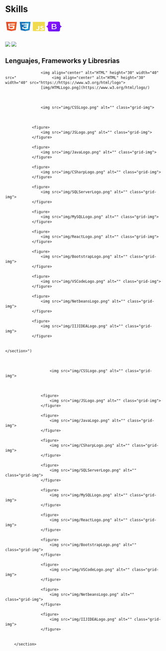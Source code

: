### <h1> Skills </h1>
 
 <img align="center" alt="HTML" height="30" width="40" src="https://raw.githubusercontent.com/devicons/devicon/master/icons/html5/html5-original.svg"> <img align="center" alt="CSS" height="30" width="40" src="https://raw.githubusercontent.com/devicons/devicon/master/icons/css3/css3-original.svg">   <img align="center" alt="JS" height="30" width="40" src="https://raw.githubusercontent.com/devicons/devicon/master/icons/javascript/javascript-plain.svg"> <img align="center" alt="Bootstrap" height="40" width="50" src="https://raw.githubusercontent.com/devicons/devicon/master/icons/bootstrap/bootstrap-original.svg">  
##
  <a href = "mailto:godoyyolaus07@gmail.com"><img src="https://img.shields.io/badge/-Gmail-%23333?style=for-the-badge&logo=gmail&logoColor=red" target="_blank"></a>
  <a href="https://www.linkedin.com/in/yolausgg/" target="_blank"><img src="https://img.shields.io/badge/-LinkedIn-%230077B5?style=for-the-badge&logo=linkedin&logoColor=white" target="_blank"></a> 

<section class="main-container">
            <h2 class="subtitle">Lenguajes, Frameworks y Libresrias</h2>
           
                    <img align="center" alt="HTML" height="30" width="40" src="                <img align="center" alt="HTML" height="30" width="40" src="https://https://www.w3.org/html/logo">
                    [img/HTMLLogo.png](https://www.w3.org/html/logo/)
               
            
              
                    <img src="img/CSSLogo.png" alt="" class="grid-img">
              
           
         
                <figure>
                    <img src="img/JSLogo.png" alt="" class="grid-img">
                </figure>
            
                <figure>
                    <img src="img/JavaLogo.png" alt="" class="grid-img">
                </figure>
            
                <figure>
                    <img src="img/CSharpLogo.png" alt="" class="grid-img">
                </figure>
            
                <figure>
                    <img src="img/SQLServerLogo.png" alt="" class="grid-img">
                </figure>
            
                <figure>
                    <img src="img/MySQLLogo.png" alt="" class="grid-img">
                </figure>
            
                <figure>
                    <img src="img/ReactLogo.png" alt="" class="grid-img">
                </figure>
            
                <figure>
                    <img src="img/BootstrapLogo.png" alt="" class="grid-img">
                </figure>
            
                <figure>
                    <img src="img/VSCodeLogo.png" alt="" class="grid-img">
                </figure>
            
                <figure>
                    <img src="img/NetbeansLogo.png" alt="" class="grid-img">
                </figure>
            
                <figure>
                    <img src="img/IIJIDEALogo.png" alt="" class="grid-img">
                </figure>
            

    </section>")
                   
                
                  
                        <img src="img/CSSLogo.png" alt="" class="grid-img">
                  
               
             
                    <figure>
                        <img src="img/JSLogo.png" alt="" class="grid-img">
                    </figure>
                
                    <figure>
                        <img src="img/JavaLogo.png" alt="" class="grid-img">
                    </figure>
                
                    <figure>
                        <img src="img/CSharpLogo.png" alt="" class="grid-img">
                    </figure>
                
                    <figure>
                        <img src="img/SQLServerLogo.png" alt="" class="grid-img">
                    </figure>
                
                    <figure>
                        <img src="img/MySQLLogo.png" alt="" class="grid-img">
                    </figure>
                
                    <figure>
                        <img src="img/ReactLogo.png" alt="" class="grid-img">
                    </figure>
                
                    <figure>
                        <img src="img/BootstrapLogo.png" alt="" class="grid-img">
                    </figure>
                
                    <figure>
                        <img src="img/VSCodeLogo.png" alt="" class="grid-img">
                    </figure>
                
                    <figure>
                        <img src="img/NetbeansLogo.png" alt="" class="grid-img">
                    </figure>
                
                    <figure>
                        <img src="img/IIJIDEALogo.png" alt="" class="grid-img">
                    </figure>
                

        </section>
